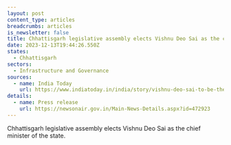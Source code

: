 ```yaml
---
layout: post
content_type: articles
breadcrumbs: articles
is_newsletter: false
title: Chhattisgarh legislative assembly elects Vishnu Deo Sai as the chief minister
date: 2023-12-13T19:44:26.550Z
states:
  - Chhattisgarh
sectors:
  - Infrastructure and Governance
sources:
  - name: India Today
    url: https://www.indiatoday.in/india/story/vishnu-deo-sai-to-be-the-chief-minister-of-chhattisgarh-2474216-2023-12-10
details:
  - name: Press release
    url: https://newsonair.gov.in/Main-News-Details.aspx?id=472923
---
```

Chhattisgarh legislative assembly elects Vishnu Deo Sai as the chief minister of the state.
